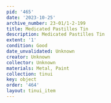```yaml
---
pid: '465'
date: '2023-10-25'
archive_number: 23-01/1-2-199
title: Medicated Pastilles Tin
description: Medicated Pastilles Tin
extent: '1'
condition: Good
date_unvalidated: Unknown
creator: Unknown
collector: Unknown
materials: Metal, Paint
collection: tinui
key: object
order: '464'
layout: tinui_item
---
```

